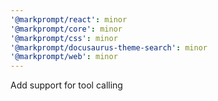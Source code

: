 ```yaml
---
'@markprompt/react': minor
'@markprompt/core': minor
'@markprompt/css': minor
'@markprompt/docusaurus-theme-search': minor
'@markprompt/web': minor
---
```


Add support for tool calling
